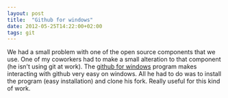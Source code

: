 ```yaml
---
layout: post
title:  "Github for windows"
date: 2012-05-25T14:22:00+02:00
tags: git
---
```


We had a small problem with one of the open source components that we use. One of my coworkers had to make a small alteration to that component (he isn't using git at work). The <a href="http://windows.github.com/help.html">github for windows</a> program makes interacting with github very easy on windows. All he had to do was to install the program (easy installation) and clone his fork. Really useful for this kind of work.
<div style="clear: both;"></div>